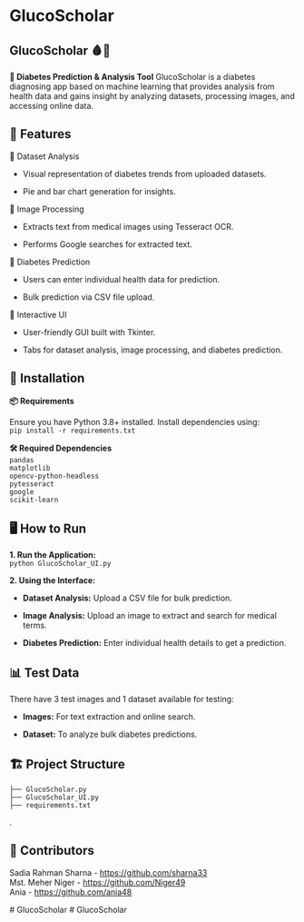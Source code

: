 ﻿# GlucoScholar
 ## **GlucoScholar 🩸🤖**

**🏥 Diabetes Prediction & Analysis Tool**
GlucoScholar is a diabetes diagnosing app based on machine learning that provides analysis from health data and gains insight by analyzing datasets, processing images, and accessing online data.

## **📌 Features**

🔹 Dataset Analysis

- Visual representation of diabetes trends from uploaded datasets.

- Pie and bar chart generation for insights.

🔹 Image Processing

- Extracts text from medical images using Tesseract OCR.

- Performs Google searches for extracted text.

🔹 Diabetes Prediction

- Users can enter individual health data for prediction.

- Bulk prediction via CSV file upload.

🔹 Interactive UI

- User-friendly GUI built with Tkinter.

- Tabs for dataset analysis, image processing, and diabetes prediction.

## **🚀 Installation**

**📦 Requirements**

Ensure you have Python 3.8+ installed. Install dependencies using:  
`pip install -r requirements.txt`

**🛠 Required Dependencies**   
`pandas`     
`matplotlib`   
`opencv-python-headless`   
`pytesseract`   
`google`  
`scikit-learn`   

## **🖥 How to Run**
**1. Run the Application:**   
`python GlucoScholar_UI.py`

**2. Using the Interface:**

- **Dataset Analysis:** Upload a CSV file for bulk prediction.

- **Image Analysis:** Upload an image to extract and search for medical terms.

- **Diabetes Prediction:** Enter individual health details to get a prediction.

## 📊 Test Data

There have 3 test images and 1 dataset available for testing:

- **Images:** For text extraction and online search.

- **Dataset:** To analyze bulk diabetes predictions.

## **🏗 Project Structure**
`├── GlucoScholar.py`   
`├── GlucoScholar_UI.py`  
`├── requirements.txt`

.

## **🤝 Contributors**

Sadia Rahman Sharna - https://github.com/sharna33   
Mst. Meher Niger - https://github.com/Niger49   
Ania - https://github.com/ania48

#   G l u c o S c h o l a r  
 #   G l u c o S c h o l a r  
 
